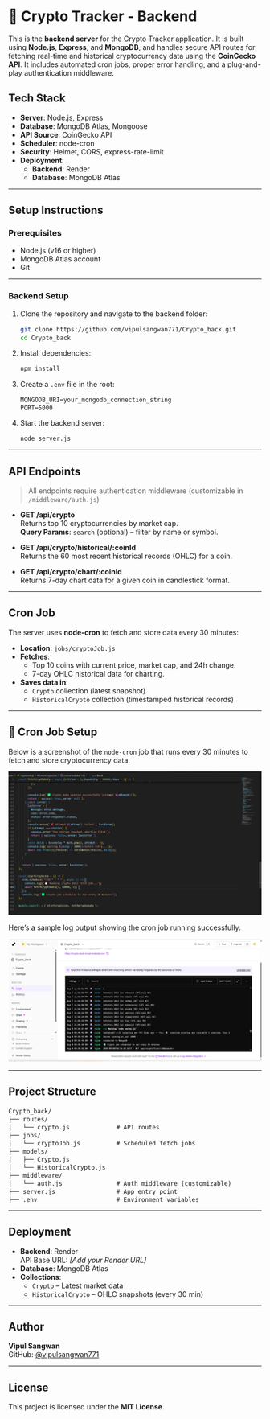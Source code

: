 # 🔐 Crypto Tracker - Backend

This is the **backend server** for the Crypto Tracker application. It is built using **Node.js**, **Express**, and **MongoDB**, and handles secure API routes for fetching real-time and historical cryptocurrency data using the **CoinGecko API**. It includes automated cron jobs, proper error handling, and a plug-and-play authentication middleware.

## Tech Stack

- **Server**: Node.js, Express  
- **Database**: MongoDB Atlas, Mongoose  
- **API Source**: CoinGecko API  
- **Scheduler**: node-cron  
- **Security**: Helmet, CORS, express-rate-limit  
- **Deployment**:  
  - **Backend**: Render  
  - **Database**: MongoDB Atlas

---

## Setup Instructions

### Prerequisites

- Node.js (v16 or higher)  
- MongoDB Atlas account  
- Git

---

### Backend Setup

1. Clone the repository and navigate to the backend folder:

   ```bash
   git clone https://github.com/vipulsangwan771/Crypto_back.git
   cd Crypto_back
   ```

2. Install dependencies:

   ```bash
   npm install
   ```

3. Create a `.env` file in the root:

   ```
   MONGODB_URI=your_mongodb_connection_string
   PORT=5000
   ```

4. Start the backend server:

   ```bash
   node server.js
   ```

---

## API Endpoints

> All endpoints require authentication middleware (customizable in `/middleware/auth.js`)

- **GET /api/crypto**  
  Returns top 10 cryptocurrencies by market cap.  
  **Query Params**: `search` (optional) – filter by name or symbol.

- **GET /api/crypto/historical/:coinId**  
  Returns the 60 most recent historical records (OHLC) for a coin.

- **GET /api/crypto/chart/:coinId**  
  Returns 7-day chart data for a given coin in candlestick format.

---

## Cron Job

The server uses **node-cron** to fetch and store data every 30 minutes:

- **Location**: `jobs/cryptoJob.js`
- **Fetches**:
  - Top 10 coins with current price, market cap, and 24h change.
  - 7-day OHLC historical data for charting.
- **Saves data in**:
  - `Crypto` collection (latest snapshot)
  - `HistoricalCrypto` collection (timestamped historical records)

---

## 📸 Cron Job Setup

Below is a screenshot of the `node-cron` job that runs every 30 minutes to fetch and store cryptocurrency data.

![Cron Job Code](./assets/crn.png)

Here’s a sample log output showing the cron job running successfully:

![Cron Job Logs](./assets/logs.png)

---

## Project Structure

```
Crypto_back/
├── routes/
│   └── crypto.js             # API routes
├── jobs/
│   └── cryptoJob.js          # Scheduled fetch jobs
├── models/
│   ├── Crypto.js
│   └── HistoricalCrypto.js
├── middleware/
│   └── auth.js               # Auth middleware (customizable)
├── server.js                 # App entry point
├── .env                      # Environment variables
```

---

## Deployment

- **Backend**: Render  
  API Base URL: _[Add your Render URL]_  
- **Database**: MongoDB Atlas  
- **Collections**:
  - `Crypto` – Latest market data  
  - `HistoricalCrypto` – OHLC snapshots (every 30 min)

---

## Author

**Vipul Sangwan**  
GitHub: [@vipulsangwan771](https://github.com/vipulsangwan771)

---

## License

This project is licensed under the **MIT License**.

